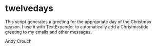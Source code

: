 twelvedays
==========

This script generates a greeting for the appropriate day of the Christmas season. I use it with TextExpander to automatically add a Christmastide greeting to my emails and other messages.

Andy Crouch
